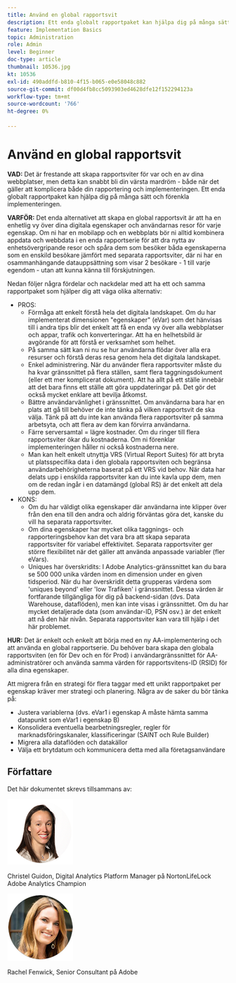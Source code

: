 ```yaml
---
title: Använd en global rapportsvit
description: Ett enda globalt rapportpaket kan hjälpa dig på många sätt och förenkla implementeringen.
feature: Implementation Basics
topic: Administration
role: Admin
level: Beginner
doc-type: article
thumbnail: 10536.jpg
kt: 10536
exl-id: 490addfd-b810-4f15-b065-e0e58048c882
source-git-commit: df00d4fb8cc5093903ed4628dfe12f152294123a
workflow-type: tm+mt
source-wordcount: '766'
ht-degree: 0%

---
```


# Använd en global rapportsvit

**VAD:** Det är frestande att skapa rapportsviter för var och en av dina webbplatser, men detta kan snabbt bli din värsta mardröm - både när det gäller att komplicera både din rapportering och implementeringen. Ett enda globalt rapportpaket kan hjälpa dig på många sätt och förenkla implementeringen.

**VARFÖR:** Det enda alternativet att skapa en global rapportsvit är att ha en enhetlig vy över dina digitala egenskaper och användarnas resor för varje egenskap. Om ni har en mobilapp och en webbplats bör ni alltid kombinera appdata och webbdata i en enda rapportserie för att dra nytta av enhetsövergripande resor och spåra dem som besöker båda egenskaperna som en enskild besökare jämfört med separata rapportsviter, där ni har en osammanhängande datauppsättning som visar 2 besökare - 1 till varje egendom - utan att kunna känna till förskjutningen.

Nedan följer några fördelar och nackdelar med att ha ett och samma rapportpaket som hjälper dig att väga olika alternativ:

* PROS:
   * Förmåga att enkelt förstå hela det digitala landskapet. Om du har implementerat dimensionen &quot;egenskaper&quot; (eVar) som det hänvisas till i andra tips blir det enkelt att få en enda vy över alla webbplatser och appar, trafik och konverteringar. Att ha en helhetsbild är avgörande för att förstå er verksamhet som helhet.
   * På samma sätt kan ni nu se hur användarna flödar över alla era resurser och förstå deras resa genom hela det digitala landskapet.
   * Enkel administrering. När du använder flera rapportsviter måste du ha kvar gränssnittet på flera ställen, samt flera taggningsdokument (eller ett mer komplicerat dokument). Att ha allt på ett ställe innebär att det bara finns ett ställe att göra uppdateringar på. Det gör det också mycket enklare att bevilja åtkomst.
   * Bättre användarvänlighet i gränssnittet. Om användarna bara har en plats att gå till behöver de inte tänka på vilken rapportsvit de ska välja. Tänk på att du inte kan använda flera rapportsviter på samma arbetsyta, och att flera av dem kan förvirra användarna.
   * Färre serversamtal = lägre kostnader. Om du ringer till flera rapportsviter ökar du kostnaderna. Om ni förenklar implementeringen håller ni också kostnaderna nere.
   * Man kan helt enkelt utnyttja VRS (Virtual Report Suites) för att bryta ut platsspecifika data i den globala rapportsviten och begränsa användarbehörigheterna baserat på ett VRS vid behov. När data har delats upp i enskilda rapportsviter kan du inte kavla upp dem, men om de redan ingår i en datamängd (global RS) är det enkelt att dela upp dem.
* KONS:
   * Om du har väldigt olika egenskaper där användarna inte klipper över från den ena till den andra och aldrig förväntas göra det, kanske du vill ha separata rapportsviter.
   * Om dina egenskaper har mycket olika taggnings- och rapporteringsbehov kan det vara bra att skapa separata rapportsviter för variabel effektivitet. Separata rapportsviter ger större flexibilitet när det gäller att använda anpassade variabler (fler eVars).
   * Uniques har överskridits: I Adobe Analytics-gränssnittet kan du bara se 500 000 unika värden inom en dimension under en given tidsperiod. När du har överskridit detta grupperas värdena som &#39;uniques beyond&#39; eller &#39;low Trafiken&#39; i gränssnittet. Dessa värden är fortfarande tillgängliga för dig på backend-sidan (dvs. Data Warehouse, dataflöden), men kan inte visas i gränssnittet. Om du har mycket detaljerade data (som användar-ID, PSN osv.) är det enkelt att nå den här nivån. Separata rapportsviter kan vara till hjälp i det här problemet.

**HUR:** Det är enkelt och enkelt att börja med en ny AA-implementering och att använda en global rapportserie. Du behöver bara skapa den globala rapportsviten (en för Dev och en för Prod) i användargränssnittet för AA-administratörer och använda samma värden för rapportsvitens-ID (RSID) för alla dina egenskaper.

Att migrera från en strategi för flera taggar med ett unikt rapportpaket per egenskap kräver mer strategi och planering. Några av de saker du bör tänka på:

* Justera variablerna (dvs. eVar1 i egenskap A måste hämta samma datapunkt som eVar1 i egenskap B)
* Konsolidera eventuella bearbetningsregler, regler för marknadsföringskanaler, klassificeringar (SAINT och Rule Builder)
* Migrera alla dataflöden och datakällor
* Välja ett brytdatum och kommunicera detta med alla företagsanvändare

## Författare

Det här dokumentet skrevs tillsammans av:

![Christel Guidon](assets/Christel-Headshot-150.png)

Christel Guidon, Digital Analytics Platform Manager på NortonLifeLock
Adobe Analytics Champion

![Rachel Fenwick](assets/Rachel-Fenwick-150.png)

Rachel Fenwick, Senior Consultant på Adobe

